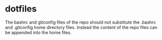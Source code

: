 # dotfiles
The bashrc and gitconfig files of the repo should not substitute the .bashrc and .gitconfig home directory files.
Instead the content of the repo files can be appended into the home files.
